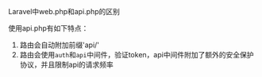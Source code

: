 Laravel中web.php和api.php的区别

使用api.php有如下特点：

1. 路由会自动附加前缀'api/'
2. 路由会使用`auth`和`api`中间件，验证token，api中间件附加了额外的安全保护协议，并且限制api的请求频率
